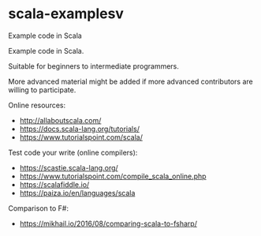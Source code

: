 # scala-examplesv
Example code in Scala

Example code in Scala.

Suitable for beginners to intermediate programmers.

More advanced material might be added if more advanced contributors are willing to participate.

Online resources:

* http://allaboutscala.com/
* https://docs.scala-lang.org/tutorials/
* https://www.tutorialspoint.com/scala/


Test code your write (online compilers):
* https://scastie.scala-lang.org/
* https://www.tutorialspoint.com/compile_scala_online.php
* https://scalafiddle.io/
* https://paiza.io/en/languages/scala

Comparison to F#:
* https://mikhail.io/2016/08/comparing-scala-to-fsharp/
